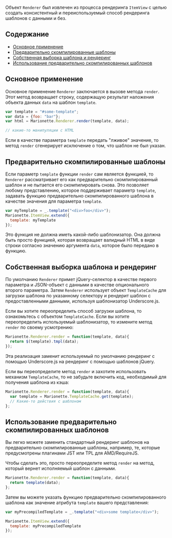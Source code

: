Объект `Renderer` был извлечен из процесса рендеринга `ItemView` с целью создать консистентный и переиспользуемый 
способ рендеринга шаблонов с данными и без.

## Содержание

* [Основное применение](#basic-usage)
* [Предварительно скомпилированные шаблоны](#pre-compiled-templates)
* [Собственная выборка шаблона и рендеринг](#custom-template-selection-and-rendering)
* [Использование предварительно скомпилированных шаблонов](#using-pre-compiled-templates)

## Основное применение

Основное применение `Renderer` заключается в вызове метода `render`. Этот метод возвращает строку, содержащую результат 
наложения объекта данных `data` на шаблон `template`.

```js
var template = "#some-template";
var data = {foo: "bar"};
var html = Marionette.Renderer.render(template, data);

// какие-то манипуляции с HTML
```

Если в качестве параметра `template` передать "лживое" значение, то метод `render` сгенерирует исключение о том, что шаблон не был указан.

## Предварительно скомпилированные шаблоны

Если параметр `template` функции `render` сам является функцией, то `Renderer` рассматривает его как предварительно скомпилированный
шаблон и не пытается его скомпилировать снова. Это позволяет любому представлению, которое поддерживает параметр `template`, задавать 
функцию предварительно скомпилированного шаблона в качестве значения для параметра `template`.

```js
var myTemplate = _.template("<div>foo</div>");
Marionette.ItemView.extend({
  template: myTemplate
});
```

Это функция не должна иметь какой-либо шаблонизатор. Она должна быть просто функцией, которая возвращает валидный HTML в виде строки
согласно значению аргумента `data`, которое было передано в функцию.

## Собственная выборка шаблона и рендеринг

По умолчанию `Renderer` примет jQuery-селектор в качестве первого параметра и JSON-объект с данными в качестве опционального 
второго параметра. Затем `Renderer` использует объект `TemplateCache` для загрузки шаблона по указанному селектору и 
рендерит шаблон с предоставленными данными, используя шаблонизатор Underscore.js.

Если вы хотите переопределить способ загрузки шаблона, то ознакомьтесь с объектом `TemplateCache`. Если вы хотите 
переопределить используемый шаблонизатор, то измените метод `render` по своему усмотрению:

```js
Marionette.Renderer.render = function(template, data){
  return $(template).tmpl(data);
});
```

Эта реализация заменит используемый по умолчанию рендеринг с помощью Underscore.js 
на рендеринг с помощью шаблонов jQuery.

Если вы переопределите метод `render` и захотите использовать механизм `TemplateCache`, то не забудьте включить код, 
необходимый для получения шаблона из кэша: 

```js
Marionette.Renderer.render = function(template, data){
  var template = Marionette.TemplateCache.get(template);
  // Какие-то действия с шаблоном
};
```

## Использование предварительно скомпилированных шаблонов

Вы легко можете заменить стандартный рендеринг шаблонов на предварительно скомпилированные шаблоны, 
например, те, которые предусмотрены плагинами JST или TPL для AMD/RequireJS.

Чтобы сделать это, просто переопределите метод `render` на метод, который вернет исполняемый шаблон с данными.

```js
Marionette.Renderer.render = function(template, data){
  return template(data);
};
```

Затем вы можете указать функцию предварительно скомпилированного шаблона как значение атрибута `template` вашего 
представления:

```js
var myPrecompiledTemplate = _.template("<div>some template</div>");

Marionette.ItemView.extend({
  template: myPrecompiledTemplate
});
```